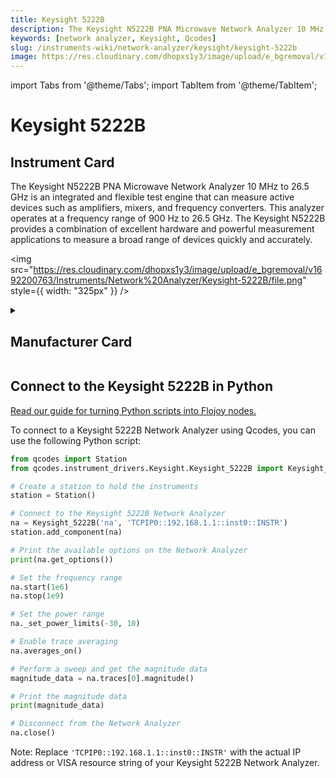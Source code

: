 ```yaml
---
title: Keysight 5222B
description: The Keysight N5222B PNA Microwave Network Analyzer 10 MHz to 26.5 GHz is an integrated and flexible test engine that can measure active devices such as amplifiers, mixers, and frequency converters. This analyzer operates at a frequency range of 900 Hz to 26.5 GHz. The Keysight N5222B provides a combination of excellent hardware and powerful measurement applications to measure a broad range of devices quickly and accurately.
keywords: [network analyzer, Keysight, Qcodes]
slug: /instruments-wiki/network-analyzer/keysight/keysight-5222b
image: https://res.cloudinary.com/dhopxs1y3/image/upload/e_bgremoval/v1692200763/Instruments/Network%20Analyzer/Keysight-5222B/file.png
---
```


import Tabs from '@theme/Tabs';
import TabItem from '@theme/TabItem';

# Keysight 5222B

## Instrument Card

<div className="flex">

<div>

The Keysight N5222B PNA Microwave Network Analyzer 10 MHz to 26.5 GHz is an integrated and flexible test engine that can measure active devices such as amplifiers, mixers, and frequency converters. This analyzer operates at a frequency range of 900 Hz to 26.5 GHz. The Keysight N5222B provides a combination of excellent hardware and powerful measurement applications to measure a broad range of devices quickly and accurately.

</div>

<img src="https://res.cloudinary.com/dhopxs1y3/image/upload/e_bgremoval/v1692200763/Instruments/Network%20Analyzer/Keysight-5222B/file.png" style={{ width: "325px" }} />

</div>

<details>
<summary><h2>Manufacturer Card</h2></summary>

<img src="https://res.cloudinary.com/dhopxs1y3/image/upload/e_bgremoval/v1692125973/Instruments/Vendor%20Logos/Keysight.png" style={{ width: "100%", height: "150px",objectFit: "cover" }} />

Keysight Technologies, or Keysight, is an American company that manufactures electronics test and measurement equipment and software. <a href="https://www.keysight.com/us/en/home.html">Website</a>.

<ul>
  <li>Headquarters: USA</li>
  <li>Yearly Revenue (millions, USD): 5420.0</li>
</ul>
</details>

## Connect to the Keysight 5222B in Python

[Read our guide for turning Python scripts into Flojoy nodes.](https://docs.flojoy.ai/custom-nodes/creating-custom-node/)


<Tabs>
<TabItem value="Qcodes" label="Qcodes">

To connect to a Keysight 5222B Network Analyzer using Qcodes, you can use the following Python script:

```python
from qcodes import Station
from qcodes.instrument_drivers.Keysight.Keysight_5222B import Keysight_5222B

# Create a station to hold the instruments
station = Station()

# Connect to the Keysight 5222B Network Analyzer
na = Keysight_5222B('na', 'TCPIP0::192.168.1.1::inst0::INSTR')
station.add_component(na)

# Print the available options on the Network Analyzer
print(na.get_options())

# Set the frequency range
na.start(1e6)
na.stop(1e9)

# Set the power range
na._set_power_limits(-30, 10)

# Enable trace averaging
na.averages_on()

# Perform a sweep and get the magnitude data
magnitude_data = na.traces[0].magnitude()

# Print the magnitude data
print(magnitude_data)

# Disconnect from the Network Analyzer
na.close()
```

Note: Replace `'TCPIP0::192.168.1.1::inst0::INSTR'` with the actual IP address or VISA resource string of your Keysight 5222B Network Analyzer.

</TabItem>
</Tabs>